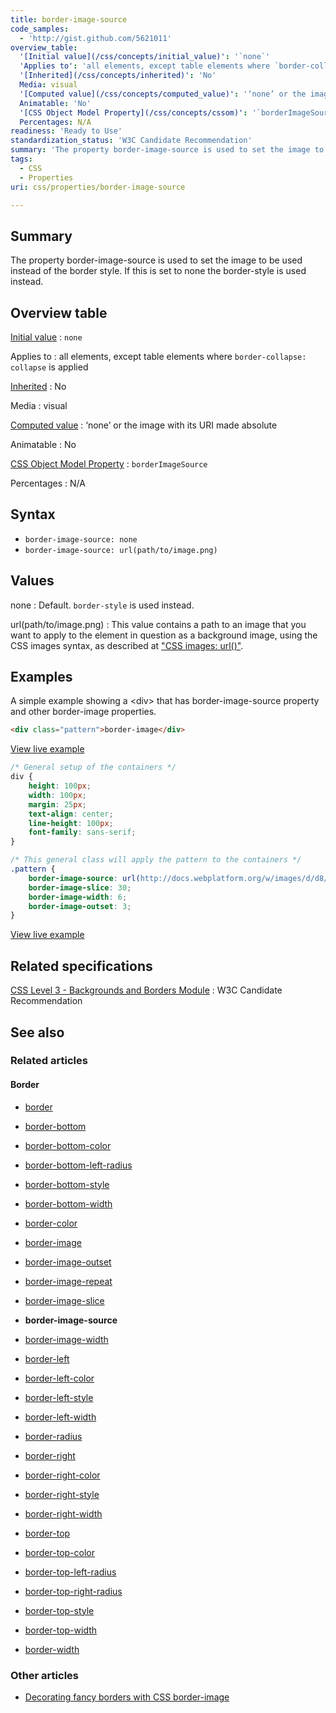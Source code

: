 ```yaml
---
title: border-image-source
code_samples:
  - 'http://gist.github.com/5621011'
overview_table:
  '[Initial value](/css/concepts/initial_value)': '`none`'
  'Applies to': 'all elements, except table elements where `border-collapse: collapse` is applied'
  '[Inherited](/css/concepts/inherited)': 'No'
  Media: visual
  '[Computed value](/css/concepts/computed_value)': '‘none’ or the image with its URI made absolute'
  Animatable: 'No'
  '[CSS Object Model Property](/css/concepts/cssom)': '`borderImageSource`'
  Percentages: N/A
readiness: 'Ready to Use'
standardization_status: 'W3C Candidate Recommendation'
summary: 'The property border-image-source is used to set the image to be used instead of the border style. If this is set to none the border-style is used instead.'
tags:
  - CSS
  - Properties
uri: css/properties/border-image-source

---
```

## <span>Summary</span>

The property border-image-source is used to set the image to be used instead of the border style. If this is set to none the border-style is used instead.

## <span>Overview table</span>

[Initial value](/css/concepts/initial_value)
:   `none`

Applies to
:   all elements, except table elements where `border-collapse: collapse` is applied

[Inherited](/css/concepts/inherited)
:   No

Media
:   visual

[Computed value](/css/concepts/computed_value)
:   ‘none’ or the image with its URI made absolute

Animatable
:   No

[CSS Object Model Property](/css/concepts/cssom)
:   `borderImageSource`

Percentages
:   N/A

## <span>Syntax</span>

-   `border-image-source: none`
-   `border-image-source: url(path/to/image.png)`

## <span>Values</span>

none
:   Default. `border-style` is used instead.

url(path/to/image.png)
:   This value contains a path to an image that you want to apply to the element in question as a background image, using the CSS images syntax, as described at ["CSS images: url()"](/css/functions/url()).

## <span>Examples</span>

A simple example showing a \<div\> that has border-image-source property and other border-image properties.

``` html
<div class="pattern">border-image</div>
```

[View live example](http://code.webplatform.org/gist/5621011)

``` css
/* General setup of the containers */
div {
    height: 100px;
    width: 100px;
    margin: 25px;
    text-align: center;
    line-height: 100px;
    font-family: sans-serif;
}

/* This general class will apply the pattern to the containers */
.pattern {
    border-image-source: url(http://docs.webplatform.org/w/images/d/d8/border-image.png);
    border-image-slice: 30;
    border-image-width: 6;
    border-image-outset: 3;
}
```

[View live example](http://code.webplatform.org/gist/5621011)

## <span>Related specifications</span>

[CSS Level 3 - Backgrounds and Borders Module](http://www.w3.org/TR/css3-background/#the-border-image-source)
:   W3C Candidate Recommendation

## <span>See also</span>

### <span>Related articles</span>

#### <span>Border</span>

-   [border](/css/properties/border)

-   [border-bottom](/css/properties/border-bottom)

-   [border-bottom-color](/css/properties/border-bottom-color)

-   [border-bottom-left-radius](/css/properties/border-bottom-left-radius)

-   [border-bottom-style](/css/properties/border-bottom-style)

-   [border-bottom-width](/css/properties/border-bottom-width)

-   [border-color](/css/properties/border-color)

-   [border-image](/css/properties/border-image)

-   [border-image-outset](/css/properties/border-image-outset)

-   [border-image-repeat](/css/properties/border-image-repeat)

-   [border-image-slice](/css/properties/border-image-slice)

-   **border-image-source**

-   [border-image-width](/css/properties/border-image-width)

-   [border-left](/css/properties/border-left)

-   [border-left-color](/css/properties/border-left-color)

-   [border-left-style](/css/properties/border-left-style)

-   [border-left-width](/css/properties/border-left-width)

-   [border-radius](/css/properties/border-radius)

-   [border-right](/css/properties/border-right)

-   [border-right-color](/css/properties/border-right-color)

-   [border-right-style](/css/properties/border-right-style)

-   [border-right-width](/css/properties/border-right-width)

-   [border-top](/css/properties/border-top)

-   [border-top-color](/css/properties/border-top-color)

-   [border-top-left-radius](/css/properties/border-top-left-radius)

-   [border-top-right-radius](/css/properties/border-top-right-radius)

-   [border-top-style](/css/properties/border-top-style)

-   [border-top-width](/css/properties/border-top-width)

-   [border-width](/css/properties/border-width)

### <span>Other articles</span>

-   [Decorating fancy borders with CSS border-image](/tutorials/css_border_image)
